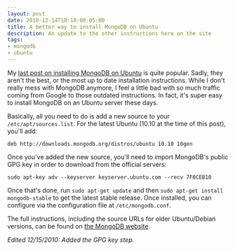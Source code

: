 ```yaml
---
layout: post
date: 2010-12-14T18:10:00-05:00
title: A better way to install MongoDB on Ubuntu
description: An update to the other instructions here on the site
tags:
- mongodb
- ubuntu
---
```

My [last post on installing MongoDB on Ubuntu](http://brilliantcorners.org/2010/01/installing-mongodb-on-ubuntu/ "My previous MongoDB on Ubuntu archive post") is quite popular. Sadly, they aren't the best, or the most up to date installation instructions. While I don't really mess with MongoDB anymore, I feel a little bad with so much traffic coming from Google to those outdated instructions. In fact, it's super easy to install MongoDB on an Ubuntu server these days.

Basically, all you need to do is add a new source to your `/etc/apt/sources.list`. For the latest Ubuntu (10.10 at the time of this post), you'll add:

    deb http://downloads.mongodb.org/distros/ubuntu 10.10 10gen

Once you've added the new source, you'll need to import MongoDB's public GPG key in order to download from the official servers:

    sudo apt-key adv --keyserver keyserver.ubuntu.com --recv 7F0CEB10

Once that's done, run `sudo apt-get update` and then `sudo apt-get install mongodb-stable` to get the latest stable release. Once installed, you can configure via the configuration file at `/etc/mongodb.conf`.

The full instructions, including the source URLs for older Ubuntu/Debian versions, can be found on [the MongoDB website](http://www.mongodb.org/display/DOCS/Ubuntu+and+Debian+packages "Ubuntu and Debian package instructions on the MongoDB website").

_Edited 12/15/2010: Added the GPG key step._
